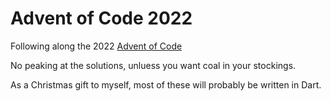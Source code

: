 # Advent of Code 2022

Following along the 2022 [Advent of Code](https://adventofcode.com/2022)

No peaking at the solutions, unluess you want coal in your stockings.

As a Christmas gift to myself, most of these will probably be written in Dart.